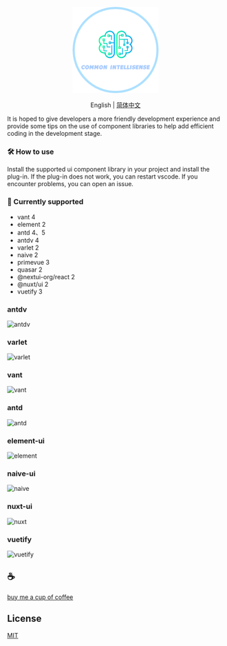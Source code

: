 <p align="center">
<img height="200" src="./assets/kv.png" alt="common-intellisense">
</p>
<p align="center"> English | <a href="./README_zh.md">简体中文</a></p>

It is hoped to give developers a more friendly development experience and provide some tips on the use of component libraries to help add efficient coding in the development stage.

### 🛠️️ How to use
Install the supported ui component library in your project and install the plug-in. If the plug-in does not work, you can restart vscode. If you encounter problems, you can open an issue.

### 🍬 Currently supported
- vant 4
- element 2
- antd 4、5
- antdv 4
- varlet 2
- naive 2
- primevue 3
- quasar 2
- @nextui-org/react 2
- @nuxt/ui 2
- vuetify 3

### antdv
![antdv](assets/antdv.gif)

### varlet
![varlet](assets/varlet.gif)

### vant
![vant](assets/vant.gif)

### antd
![antd](assets/antd.gif)

### element-ui
![element](assets/element.gif)

### naive-ui
![naive](assets/naive.gif)

### nuxt-ui
![nuxt](assets/nuxt.gif)

### vuetify
![vuetify](assets/vuetify.gif)

## :coffee:

[buy me a cup of coffee](https://github.com/Simon-He95/sponsor)

## License

[MIT](./license)
